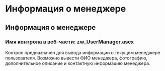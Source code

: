﻿---
description: 2.4.7
---
# Информация о менеджере
## Информация о менеджере
### Имя контрола в веб-части: zw_UserManager.ascx
Контрол предназначен для вывода информации о текущем менеджере пользователя.
Возможно вывести ФИО менеджера, фотографию, дополнительное описание и контактную информацию менеджера.

